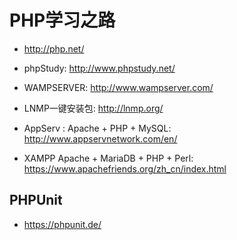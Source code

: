# PHP学习之路

* <http://php.net/>

* phpStudy: <http://www.phpstudy.net/>
* WAMPSERVER: <http://www.wampserver.com/>
* LNMP一键安装包: <http://lnmp.org/>
* AppServ : Apache + PHP + MySQL: <http://www.appservnetwork.com/en/>
* XAMPP Apache + MariaDB + PHP + Perl: <https://www.apachefriends.org/zh_cn/index.html>

## PHPUnit

* <https://phpunit.de/>
